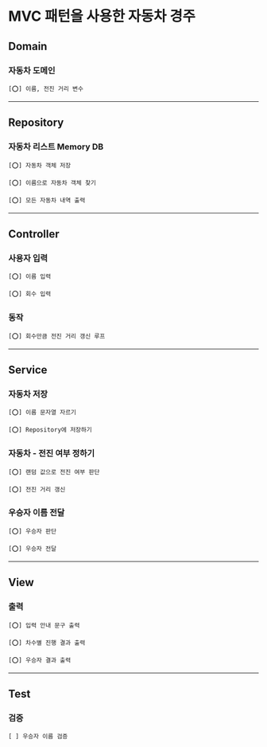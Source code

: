 # MVC 패턴을 사용한 자동차 경주

## Domain
### 자동차 도메인 
    [⭕] 이름, 전진 거리 변수
---
## Repository
### 자동차 리스트 Memory DB
    [⭕] 자동차 객체 저장

    [⭕] 이름으로 자동차 객체 찾기
    
    [⭕] 모든 자동차 내역 출력
---
## Controller
### 사용자 입력
    [⭕] 이름 입력
    
    [⭕] 회수 입력

### 동작
    [⭕] 회수만큼 전진 거리 갱신 루프
---
## Service
### 자동차 저장
    [⭕] 이름 문자열 자르기
    
    [⭕] Repository에 저장하기

### 자동차 - 전진 여부 정하기
    [⭕] 랜덤 값으로 전진 여부 판단
    
    [⭕] 전진 거리 갱신

### 우승자 이름 전달
    [⭕] 우승자 판단
    
    [⭕] 우승자 전달
---
## View
### 출력
    [⭕] 입력 안내 문구 출력
    
    [⭕] 차수별 진행 결과 출력
    
    [⭕] 우승자 결과 출력
---
## Test
### 검증 
    [ ] 우승자 이름 검증